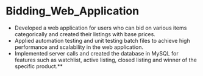 # Bidding_Web_Application
- Developed a web application for users who can bid on various items categorically and created their listings with base prices. 
- Applied automation testing and unit testing batch files to achieve high performance and scalability in the web application. 
- Implemented server calls and created the database in MySQL for features such as watchlist, active listing, closed listing and winner of the specific product.**
